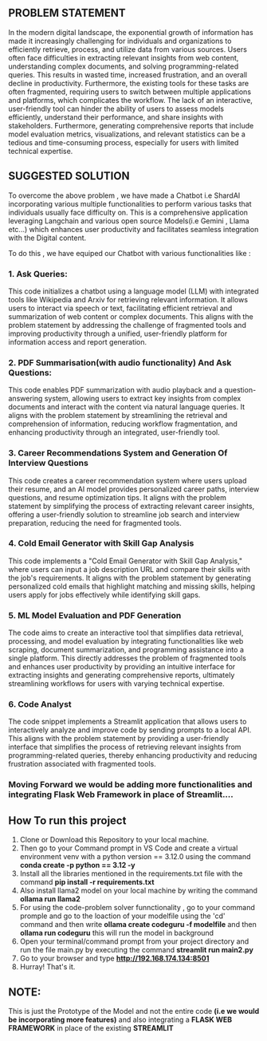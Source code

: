 ## PROBLEM STATEMENT

In the modern digital landscape, the exponential growth of information has made it increasingly challenging for individuals and organizations to efficiently retrieve, process, and utilize data from various sources. Users often face difficulties in extracting relevant insights from web content, understanding complex documents, and solving programming-related queries. This results in wasted time, increased frustration, and an overall decline in productivity. Furthermore, the existing tools for these tasks are often fragmented, requiring users to switch between multiple applications and platforms, which complicates the workflow. The lack of an interactive, user-friendly tool can hinder the ability of users to assess models efficiently, understand their performance, and share insights with stakeholders. Furthermore, generating comprehensive reports that include model evaluation metrics, visualizations, and relevant statistics can be a tedious and time-consuming process, especially for users with limited technical expertise.

## SUGGESTED SOLUTION

To overcome the above problem , we have made a Chatbot i.e ShardAI incorporating various multiple functionalities to perform various tasks that individuals usually face difficulty on. This is a comprehensive application leveraging Langchain and various open source Models(i.e Gemini , Llama etc...) which enhances user productivity and facilitates seamless integration with the Digital content.

To do this , we have equiped our Chatbot with various functionalities like :

### 1. Ask Queries:
This code initializes a chatbot using a language model (LLM) with integrated tools like Wikipedia and Arxiv for retrieving relevant information. It allows users to interact via speech or text, facilitating efficient retrieval and summarization of web content or complex documents. This aligns with the problem statement by addressing the challenge of fragmented tools and improving productivity through a unified, user-friendly platform for information access and report generation.

### 2. PDF Summarisation(with audio functionality) And Ask Questions:
This code enables PDF summarization with audio playback and a question-answering system, allowing users to extract key insights from complex documents and interact with the content via natural language queries. It aligns with the problem statement by streamlining the retrieval and comprehension of information, reducing workflow fragmentation, and enhancing productivity through an integrated, user-friendly tool.

### 3. Career Recommendations System and Generation Of Interview Questions
This code creates a career recommendation system where users upload their resume, and an AI model provides personalized career paths, interview questions, and resume optimization tips. It aligns with the problem statement by simplifying the process of extracting relevant career insights, offering a user-friendly solution to streamline job search and interview preparation, reducing the need for fragmented tools.

### 4. Cold Email Generator with Skill Gap Analysis
This code implements a "Cold Email Generator with Skill Gap Analysis," where users can input a job description URL and compare their skills with the job's requirements. It aligns with the problem statement by generating personalized cold emails that highlight matching and missing skills, helping users apply for jobs effectively while identifying skill gaps.

### 5. ML Model Evaluation and PDF Generation
The code aims to create an interactive tool that simplifies data retrieval, processing, and model evaluation by integrating functionalities like web scraping, document summarization, and programming assistance into a single platform. This directly addresses the problem of fragmented tools and enhances user productivity by providing an intuitive interface for extracting insights and generating comprehensive reports, ultimately streamlining workflows for users with varying technical expertise.

### 6. Code Analyst
The code snippet implements a Streamlit application that allows users to interactively analyze and improve code by sending prompts to a local API. This aligns with the problem statement by providing a user-friendly interface that simplifies the process of retrieving relevant insights from programming-related queries, thereby enhancing productivity and reducing frustration associated with fragmented tools.

### Moving Forward we would be adding more functionalities and integrating Flask Web Framework in place of Streamlit....

## How To run this project

1. Clone or Download this Repository to your local machine.
2. Then go to your Command prompt in VS Code and create a virtual environment venv with a python version == 3.12.0 using the command **conda create -p python == 3.12 -y**
3. Install all the libraries mentioned in the requirements.txt file with the command **pip install -r requirements.txt**
4. Also install llama2 model on your local machine by writing the command **ollama run llama2**
5. For using the code-problem solver funnctionality , go to your command promple and go to the loaction of your modelfile using the 'cd' command and then write **ollama create codeguru -f modelfile** and then **ollama run codeguru** this will run the model in background
6. Open your terminal/command prompt from your project directory and run the file main.py by executing the command **streamlit run main2.py**
7. Go to your browser and type **http://192.168.174.134:8501**
8. Hurray! That's it.

## NOTE:
This is just the Prototype of the Model and not the entire code **(i.e we would be incorporating more features)** and also integrating a **FLASK WEB FRAMEWORK** in place of the existing **STREAMLIT**
